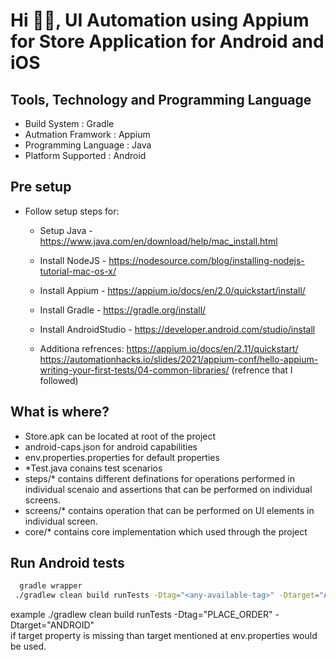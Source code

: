 # Hi 👋🏻, UI Automation using Appium for Store Application for Android and iOS 

## Tools, Technology and Programming Language

- Build System : Gradle
- Autmation Framwork : Appium
- Programming Language : Java
- Platform Supported : Android

## Pre setup

- Follow setup steps for:
  - Setup Java - https://www.java.com/en/download/help/mac_install.html
  - Install NodeJS - https://nodesource.com/blog/installing-nodejs-tutorial-mac-os-x/
  - Install Appium - https://appium.io/docs/en/2.0/quickstart/install/
  - Install Gradle - https://gradle.org/install/
  - Install AndroidStudio - https://developer.android.com/studio/install
  
  - Additiona refrences: 
    https://appium.io/docs/en/2.11/quickstart/
    https://automationhacks.io/slides/2021/appium-conf/hello-appium-writing-your-first-tests/04-common-libraries/ (refrence that I followed)
  

## What is where?

- Store.apk can be located at root of the project
- android-caps.json for android capabilities
- env.properties.properties for default properties
- *Test.java conains test scenarios
- steps/* contains different definations for operations performed in individual scenaio and assertions that can be performed on individual screens.
- screens/* contains operation that can be performed on UI elements in individual screen.
- core/* contains core implementation which used through the project


## Run Android tests

```zsh
  gradle wrapper
 ./gradlew clean build runTests -Dtag="<any-available-tag>" -Dtarget="ANDROID"
```
example ./gradlew clean build runTests -Dtag="PLACE_ORDER" -Dtarget="ANDROID" <br/>if target property is missing than target mentioned at env.properties would be used.
